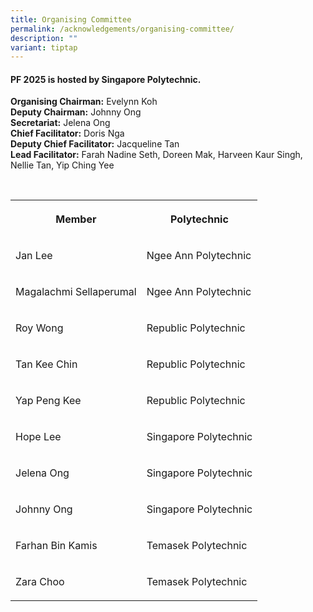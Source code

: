 ```yaml
---
title: Organising Committee
permalink: /acknowledgements/organising-committee/
description: ""
variant: tiptap
---
```

<h4><strong>PF 2025 is hosted by Singapore Polytechnic.</strong></h4>
<p><strong>Organising Chairman:</strong> Evelynn Koh
<br><strong>Deputy Chairman:</strong> Johnny Ong
<br><strong>Secretariat:</strong> Jelena Ong
<br><strong>Chief Facilitator:</strong> Doris Nga
<br><strong>Deputy Chief Facilitator:</strong> Jacqueline Tan
<br><strong>Lead Facilitator:</strong> Farah Nadine Seth, Doreen Mak, Harveen
Kaur Singh, Nellie Tan, Yip Ching Yee&nbsp;
<br>
</p>
<p>
<br>
</p>
<table style="minWidth: 50px">
<colgroup>
<col>
<col>
</colgroup>
<tbody>
<tr>
<th rowspan="1" colspan="1">
<p>Member</p>
</th>
<th rowspan="1" colspan="1">
<p>Polytechnic</p>
</th>
</tr>
<tr>
<td rowspan="1" colspan="1">
<p>Jan Lee</p>
</td>
<td rowspan="1" colspan="1">
<p>Ngee Ann Polytechnic</p>
</td>
</tr>
<tr>
<td rowspan="1" colspan="1">
<p>Magalachmi Sellaperumal</p>
</td>
<td rowspan="1" colspan="1">
<p>Ngee Ann Polytechnic</p>
</td>
</tr>
<tr>
<td rowspan="1" colspan="1">
<p>Roy Wong</p>
</td>
<td rowspan="1" colspan="1">
<p>Republic Polytechnic</p>
</td>
</tr>
<tr>
<td rowspan="1" colspan="1">
<p>Tan Kee Chin</p>
</td>
<td rowspan="1" colspan="1">
<p>Republic Polytechnic</p>
</td>
</tr>
<tr>
<td rowspan="1" colspan="1">
<p>Yap Peng Kee</p>
</td>
<td rowspan="1" colspan="1">
<p>Republic Polytechnic</p>
</td>
</tr>
<tr>
<td rowspan="1" colspan="1">
<p>Hope Lee</p>
</td>
<td rowspan="1" colspan="1">
<p>Singapore Polytechnic</p>
</td>
</tr>
<tr>
<td rowspan="1" colspan="1">
<p>Jelena Ong</p>
</td>
<td rowspan="1" colspan="1">
<p>Singapore Polytechnic</p>
</td>
</tr>
<tr>
<td rowspan="1" colspan="1">
<p>Johnny Ong</p>
</td>
<td rowspan="1" colspan="1">
<p>Singapore Polytechnic</p>
</td>
</tr>
<tr>
<td rowspan="1" colspan="1">
<p>Farhan Bin Kamis</p>
</td>
<td rowspan="1" colspan="1">
<p>Temasek Polytechnic</p>
</td>
</tr>
<tr>
<td rowspan="1" colspan="1">
<p>Zara Choo</p>
</td>
<td rowspan="1" colspan="1">
<p>Temasek Polytechnic</p>
</td>
</tr>
</tbody>
</table>
<p></p>
